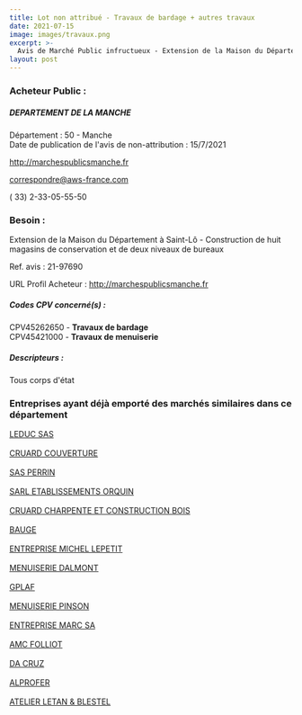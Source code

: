 ```yaml
---
title: Lot non attribué - Travaux de bardage + autres travaux
date: 2021-07-15
image: images/travaux.png
excerpt: >-
  Avis de Marché Public infructueux - Extension de la Maison du Département à Saint-Lô - Construction de huit magasins de conservation et de deux niveaux de bureaux
layout: post
---
```


### Acheteur Public :
##### DEPARTEMENT DE LA MANCHE
Département : 50 - Manche<br/>
Date de publication de l'avis de non-attribution : 15/7/2021


http://marchespublicsmanche.fr

correspondre@aws-france.com

( 33) 2-33-05-55-50
### Besoin :

Extension de la Maison du Département à Saint-Lô - Construction de huit magasins de conservation et de deux niveaux de bureaux

Ref. avis : 21-97690

URL Profil Acheteur : http://marchespublicsmanche.fr

##### Codes CPV concerné(s) :
CPV45262650 - **Travaux de bardage** <br/>
CPV45421000 - **Travaux de menuiserie** <br/>

##### Descripteurs :
Tous corps d'état <br/>

### Entreprises ayant déjà emporté des marchés similaires dans ce département
<a href="/entreprise-545/siren-312454515">LEDUC SAS</a><br/><br/>
<a href="/entreprise-545/siren-313424301">CRUARD COUVERTURE</a><br/><br/>
<a href="/entreprise-546/siren-323048595">SAS PERRIN</a><br/><br/>
<a href="/entreprise-548/siren-333892784">SARL ETABLISSEMENTS ORQUIN</a><br/><br/>
<a href="/entreprise-553/siren-388245896">CRUARD CHARPENTE ET CONSTRUCTION BOIS</a><br/><br/>
<a href="/entreprise-553/siren-390826345">BAUGE</a><br/><br/>
<a href="/entreprise-554/siren-391583143">ENTREPRISE MICHEL LEPETIT</a><br/><br/>
<a href="/entreprise-563/siren-477844286">MENUISERIE DALMONT</a><br/><br/>
<a href="/entreprise-568/siren-502036783">GPLAF</a><br/><br/>
<a href="/entreprise-571/siren-533526471">MENUISERIE PINSON</a><br/><br/>
<a href="/entreprise-573/siren-636720120">ENTREPRISE MARC SA</a><br/><br/>
<a href="/entreprise-573/siren-652650219">AMC FOLLIOT</a><br/><br/>
<a href="/entreprise-579/siren-824724140">DA CRUZ</a><br/><br/>
<a href="/entreprise-581/siren-841572902">ALPROFER</a><br/><br/>
<a href="/entreprise-581/siren-852840271">ATELIER LETAN & BLESTEL</a><br/><br/>

